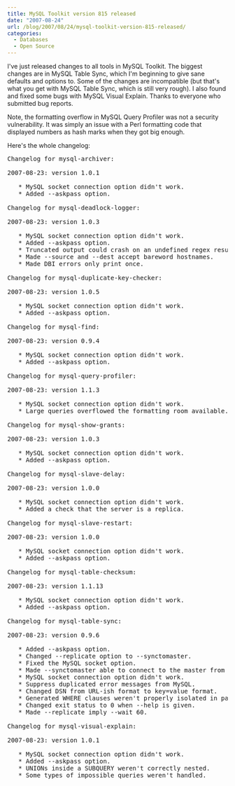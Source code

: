 ```yaml
---
title: MySQL Toolkit version 815 released
date: "2007-08-24"
url: /blog/2007/08/24/mysql-toolkit-version-815-released/
categories:
  - Databases
  - Open Source
---
```


I've just released changes to all tools in MySQL Toolkit. The biggest changes are in MySQL Table Sync, which I'm beginning to give sane defaults and options to. Some of the changes are incompatible (but that's what you get with MySQL Table Sync, which is still very rough). I also found and fixed some bugs with MySQL Visual Explain. Thanks to everyone who submitted bug reports.

Note, the formatting overflow in MySQL Query Profiler was not a security vulnerability. It was simply an issue with a Perl formatting code that displayed numbers as hash marks when they got big enough.

Here's the whole changelog:

<pre>Changelog for mysql-archiver:

2007-08-23: version 1.0.1

   * MySQL socket connection option didn't work.
   * Added --askpass option.

Changelog for mysql-deadlock-logger:

2007-08-23: version 1.0.3

   * MySQL socket connection option didn't work.
   * Added --askpass option.
   * Truncated output could crash on an undefined regex result.
   * Made --source and --dest accept bareword hostnames.
   * Made DBI errors only print once.

Changelog for mysql-duplicate-key-checker:

2007-08-23: version 1.0.5

   * MySQL socket connection option didn't work.
   * Added --askpass option.

Changelog for mysql-find:

2007-08-23: version 0.9.4

   * MySQL socket connection option didn't work.
   * Added --askpass option.

Changelog for mysql-query-profiler:

2007-08-23: version 1.1.3

   * MySQL socket connection option didn't work.
   * Large queries overflowed the formatting room available.

Changelog for mysql-show-grants:

2007-08-23: version 1.0.3

   * MySQL socket connection option didn't work.
   * Added --askpass option.

Changelog for mysql-slave-delay:

2007-08-23: version 1.0.0

   * MySQL socket connection option didn't work.
   * Added a check that the server is a replica.

Changelog for mysql-slave-restart:

2007-08-23: version 1.0.0

   * MySQL socket connection option didn't work.
   * Added --askpass option.

Changelog for mysql-table-checksum:

2007-08-23: version 1.1.13

   * MySQL socket connection option didn't work.
   * Added --askpass option.

Changelog for mysql-table-sync:

2007-08-23: version 0.9.6

   * Added --askpass option.
   * Changed --replicate option to --synctomaster.
   * Fixed the MySQL socket option.
   * Made --synctomaster able to connect to the master from SHOW SLAVE STATUS.
   * MySQL socket connection option didn't work.
   * Suppress duplicated error messages from MySQL.
   * Changed DSN from URL-ish format to key=value format.
   * Generated WHERE clauses weren't properly isolated in parentheses.
   * Changed exit status to 0 when --help is given.
   * Made --replicate imply --wait 60.

Changelog for mysql-visual-explain:

2007-08-23: version 1.0.1

   * MySQL socket connection option didn't work.
   * Added --askpass option.
   * UNIONs inside a SUBQUERY weren't correctly nested.
   * Some types of impossible queries weren't handled.</pre>


